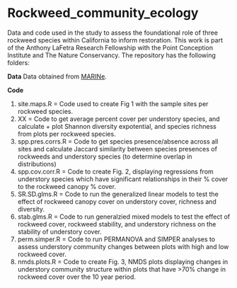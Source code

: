 # Rockweed_community_ecology

Data and code used in the study to assess the foundational role of three rockweed species within California to inform restoration. This work is part of the Anthony LaFetra Research Fellowship with the Point Conception Institute and The Nature Conservancy. The repository has the following folders:

**Data**
Data obtained from [MARINe](https://marine.ucsc.edu/index.html). 


**Code**
1) site.maps.R = Code used to create Fig 1 with the sample sites per rockweed species.
2) XX = Code to get average percent cover per understory species, and calculate + plot Shannon diversity expotential, and species richness from plots per rockweed species.
3) spp.pres.corrs.R = Code to get species presence/absence across all sites and calculate Jaccard similarity between species presences of rockweeds and understory species (to determine overlap in distributions)
4) spp.cov.corr.R = Code to create Fig. 2, displaying regressions from understory species which have significant relationships in their % cover to the rockweed canopy % cover.
5) SR.SD.glms.R = Code to run the generalized linear models to test the effect of rockweed canopy cover on understory cover, richness and diversity. 
6) stab.glms.R = Code to run generalzied mixed models to test the effect of rockweed cover, rockweed stability, and understory richness on the stability of understory cover. 
7) perm.simper.R = Code to run PERMANOVA and SIMPER analyses to assess understory community changes between plots with high and low rockweed cover.
8) nmds.plots.R = Code to create Fig. 3, NMDS plots displaying changes in understory community structure within plots that have >70% change in rockweed cover over the 10 year period. 
   
